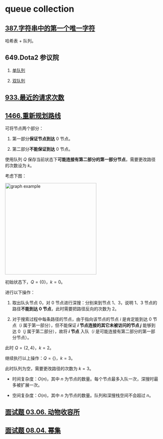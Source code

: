 # queue collection

## [387.字符串中的第一个唯一字符](../src/387.字符串中的第一个唯一字符.java)

哈希表 + 队列。

## 649.Dota2 参议院

1. [单队列](../src/649.dota-2-参议院_1.java)

2. [双队列](../src/649.dota-2-参议院.java)

## [933.最近的请求次数](../src/933.最近的请求次数.java)

## [1466.重新规划路线](../src/1466.重新规划路线.java)

可将节点两个部分：

1. 第一部分**保证节点到达** $0$ 节点。

2. 第二部分**不能保证到达** $0$ 节点。

使用队列 $Q$ 保存当前状态下**可能连接有第二部分的第一部分节点**，需要更改路径的次数设为 $k$。

考虑下图：

<img alt="graph example" src="https://assets.leetcode-cn.com/aliyun-lc-upload/uploads/2020/05/30/sample_1_1819.png" width="300"/>

初始状态下，$Q=\{0\}，k=0$。

进行以下操作：

1. 取出队头节点 $0$，对 $0$ 节点进行深搜：分别来到节点 $1、3$，说明 $1、3$ 节点的路径**不能到达 $0$ 节点**，此时需要把路径反向的次数为 $2$。

2. 对于搜索过程中每条路径的节点，由于指向该节点的节点 $i$ 是肯定能到达 $0$ 节点（$i$ 属于第一部分），但不能保证 **$i$ 节点连接的其它未被访问的节点 $j$** 能够到达 $0$（$j$ 属于第二部分），故将 **$i$ 节点** 入队（$i$ 是可能连接有第二部分的第一部分节点）。

此时 $Q=\{2,4\}，k=2$。

继续执行以上操作：$Q=\{\}，k=3$。

此时队列为空，需要更改路径的次数为 $k=3$。

- 时间复杂度：$O(n)$，其中 $n$ 为节点的数量。每个节点最多入队一次，深搜时最多被扩展一次。

- 空间复杂度：$O(n)$，其中 $n$ 为节点的数量。队列和深搜栈空间不会超过 $n$。

## [面试题 03.06. 动物收容所](../cn/Java/_____03_06_Animal_Shelter_LCCI/Solution.java)

## [面试题 08.04. 幂集](../cn/Java/_____08_04_Power_Set_LCCI_1/Solution.java)
